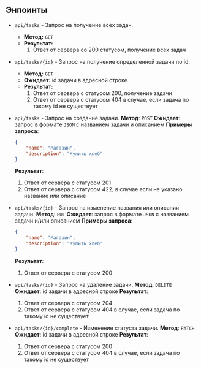 ## Энпоинты

- `api/tasks` - Запрос на получение всех задач.
    - **Метод:** `GET`
    - **Результат:** 
        1. Ответ от сервера со 200 статусом, получение всех задач

- `api/tasks/{id}` - Запрос на получение определенной задачи по id.
    - **Метод:** `GET`
    - **Ожидает:** id задачи в адресной строке
    - **Результат:** 
        1. Ответ от сервера с статусом 200, получение задачи
        2. Ответ от сервера с статусом 404 в случае, если задача по такому id не существует

- `api/tasks` - Запрос на создание задачи.
  **Метод**: `POST`
  **Ожидает**: запрос в формате `JSON` с названием задачи и описанием
  **Примеры запроса**:
    ```json
    {
        "name": "Магазин",
        "description": "Купить хлеб"
    }
    ```
  **Результат**:
    1. Ответ от сервера с статусом 201
    2. Ответ от сервера с статусом 422, в случае если не указано название или описание

- `api/tasks/{id}` - Запрос на изменение названия или описания задачи.
  **Метод**: `PUT`
  **Ожидает**: запрос в формате `JSON` с названием задачи и/или описанием
  **Примеры запроса**:
    ```json
    {
        "name": "Магазин",
        "description": "Купить хлеб"
    }
    ```
  **Результат**:
    1. Ответ от сервера с статусом 200

- `api/tasks/{id}` - Запрос на удаление задачи.
  **Метод**: `DELETE`
  **Ожидает**: id задачи в адресной строке
  **Результат**:
    1. Ответ от сервера с статусом 204
    2. Ответ от сервера с статусом 404 в случае, если задача по такому id не существует

- `api/tasks/{id}/complete` - Изменение статуста задачи.
  **Метод**: `PATCH`
  **Ожидает**: id задачи в адресной строке
  **Результат**:
    1. Ответ от сервера с статусом 200
    2. Ответ от сервера с статусом 404 в случае, если задача по такому id не существует